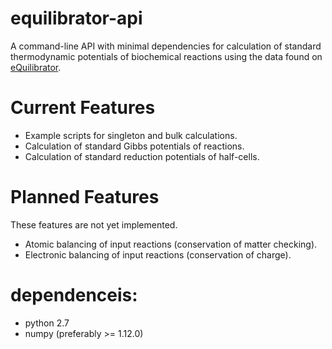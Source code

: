 # equilibrator-api

A command-line API with minimal dependencies for calculation of standard thermodynamic potentials of biochemical reactions using the data found on [eQuilibrator](http://equilibrator.weizmann.ac.il/). 

# Current Features 

* Example scripts for singleton and bulk calculations.
* Calculation of standard Gibbs potentials of reactions.
* Calculation of standard reduction potentials of half-cells.

# Planned Features
These features are not yet implemented.

* Atomic balancing of input reactions (conservation of matter checking).
* Electronic balancing of input reactions (conservation of charge).

# dependenceis:
- python 2.7
- numpy (preferably >= 1.12.0)

